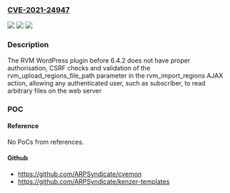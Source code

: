 ### [CVE-2021-24947](https://cve.mitre.org/cgi-bin/cvename.cgi?name=CVE-2021-24947)
![](https://img.shields.io/static/v1?label=Product&message=RVM%20%E2%80%93%20Responsive%20Vector%20Maps&color=blue)
![](https://img.shields.io/static/v1?label=Version&message=6.4.2%3C%206.4.2%20&color=brighgreen)
![](https://img.shields.io/static/v1?label=Vulnerability&message=CWE-863%20Incorrect%20Authorization&color=brighgreen)

### Description

The RVM WordPress plugin before 6.4.2 does not have proper authorisation, CSRF checks and validation of the rvm_upload_regions_file_path parameter in the rvm_import_regions AJAX action, allowing any authenticated user, such as subscriber, to read arbitrary files on the web server

### POC

#### Reference
No PoCs from references.

#### Github
- https://github.com/ARPSyndicate/cvemon
- https://github.com/ARPSyndicate/kenzer-templates

